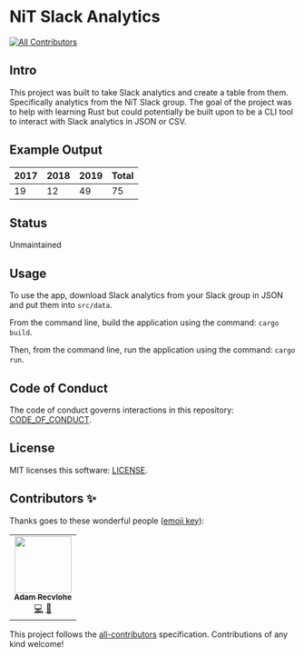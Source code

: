 # NiT Slack Analytics
<!-- ALL-CONTRIBUTORS-BADGE:START - Do not remove or modify this section -->
[![All Contributors](https://img.shields.io/badge/all_contributors-1-orange.svg?style=flat-square)](#contributors-)
<!-- ALL-CONTRIBUTORS-BADGE:END -->

## Intro

This project was built to take Slack analytics and create a table from them. Specifically analytics from the NiT Slack group. The goal of the project was to help with learning Rust but could potentially be built upon to be a CLI tool to interact with Slack analytics in JSON or CSV.

## Example Output

| 2017 | 2018 | 2019 | Total |
| ---- | ---- | ---- | ----- |
| 19   | 12   | 49   | 75    |

## Status

Unmaintained

## Usage

To use the app, download Slack analytics from your Slack group in JSON and put them into `src/data`.

From the command line, build the application using the command: `cargo build`.

Then, from the command line, run the application using the command: `cargo run`.

## Code of Conduct

The code of conduct governs interactions in this repository: [CODE_OF_CONDUCT](CODE_OF_CONDUCT).

## License

MIT licenses this software: [LICENSE](LICENSE).

## Contributors ✨

Thanks goes to these wonderful people ([emoji key](https://allcontributors.org/docs/en/emoji-key)):

<!-- ALL-CONTRIBUTORS-LIST:START - Do not remove or modify this section -->
<!-- prettier-ignore-start -->
<!-- markdownlint-disable -->
<table>
  <tr>
    <td align="center"><a href="https://arecvlohe.github.io/simple-portfolio/"><img src="https://avatars3.githubusercontent.com/u/9747933?v=4" width="100px;" alt=""/><br /><sub><b>Adam Recvlohe</b></sub></a><br /><a href="https://github.com/nativesintech/nit-slack-analytics/commits?author=arecvlohe" title="Code">💻</a> <a href="https://github.com/nativesintech/nit-slack-analytics/commits?author=arecvlohe" title="Documentation">📖</a></td>
  </tr>
</table>

<!-- markdownlint-enable -->
<!-- prettier-ignore-end -->
<!-- ALL-CONTRIBUTORS-LIST:END -->

This project follows the [all-contributors](https://github.com/all-contributors/all-contributors) specification. Contributions of any kind welcome!